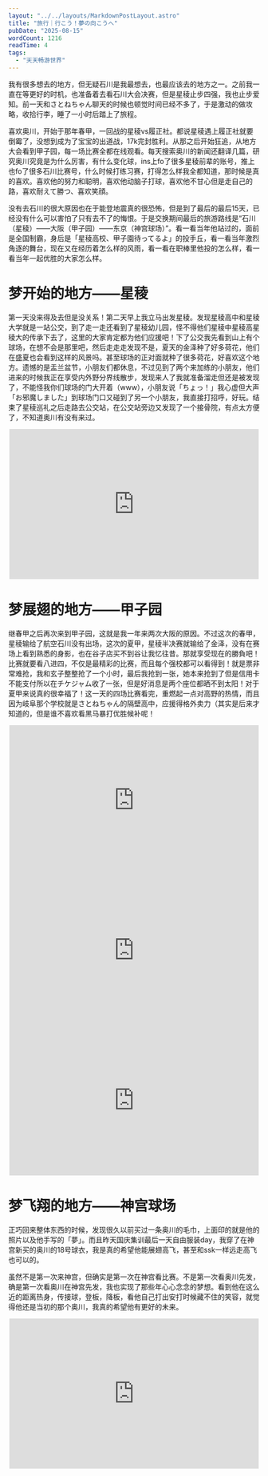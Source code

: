 ```yaml
---
layout: "../../layouts/MarkdownPostLayout.astro"
title: "旅行｜行こう！夢の向こうへ"
pubDate: "2025-08-15"
wordCount: 1216
readTime: 4
tags:
  - "天天畅游世界"
---
```

我有很多想去的地方，但无疑石川是我最想去，也最应该去的地方之一。之前我一直在等更好的时机，也准备着去看石川大会决赛，但是星稜止步四强，我也止步爱知。前一天和さとねちゃん聊天的时候也顿觉时间已经不多了，于是激动的做攻略，收拾行李，睡了一小时后踏上了旅程。

喜欢奥川，开始于那年春甲，一回战的星稜vs履正社。都说星稜遇上履正社就要倒霉了，没想到成为了宝宝的出道战，17k完封胜利。从那之后开始狂追，从地方大会看到甲子园，每一场比赛全都在线观看。每天搜索奥川的新闻还翻译几篇，研究奥川究竟是为什么厉害，有什么变化球，ins上fo了很多星稜前辈的账号，推上也fo了很多石川比赛号，什么时候打练习赛，打得怎么样我全都知道，那时候是真的喜欢。喜欢他的努力和聪明，喜欢他动脑子打球，喜欢他不甘心但是走自己的路，喜欢耐えて勝つ、喜欢笑顔。

没有去石川的很大原因也在于能登地震真的很恐怖，但是到了最后的最后15天，已经没有什么可以害怕了只有去不了的悔恨。于是交换期间最后的旅游路线是“石川（星稜）——大阪（甲子园）——东京（神宫球场）”。看一看当年他站过的，面前是全国制霸，身后是「星稜高校、甲子園待ってるよ」的投手丘，看一看当年激烈角逐的舞台，现在又在经历着怎么样的风雨，看一看在职棒里他投的怎么样，看一看当年一起优胜的大家怎么样。

# 梦开始的地方——星稜
第一天没来得及去但是没关系！第二天早上我立马出发星稜。发现星稜高中和星稜大学就是一站公交，到了走一走还看到了星稜幼儿园，怪不得他们星稜中星稜高星稜大的传承下去了，这里的大家肯定都为他们应援吧！下了公交我先看到山上有个球场，在想不会是那里吧，然后走走走发现不是，夏天的金泽种了好多荷花，他们在盛夏也会看到这样的风景吗。甚至球场的正对面就种了很多荷花，好喜欢这个地方。遗憾的是盂兰盆节，小朋友们都休息，不过见到了两个来加练的小朋友，他们进来的时候我正在享受内外野分界线散步，发现来人了我就准备溜走但还是被发现了，不能怪我你们球场的门大开着（www），小朋友说「ちょっ！」我心虚但大声「お邪魔しました」到球场门口又碰到了另一个小朋友，我直接打招呼，好玩。结束了星稜巡礼之后走路去公交站，在公交站旁边又发现了一个接骨院，有点太方便了，不知道奥川有没有来过。

<iframe src="https://stelpolva.moe/embed/notes/abh8imvi7fat00bk" data-misskey-embed-id="v1_702f4311-2449-4314-bf89-9a66d7915b4b" loading="lazy" referrerpolicy="strict-origin-when-cross-origin" style="border: none; display: block; margin: 0 auto;width: 100%; max-width: 500px; height: 300px; color-scheme: light dark;"></iframe>
<script defer src="https://stelpolva.moe/embed.js"></script>

# 梦展翅的地方——甲子园
继春甲之后再次来到甲子园，这就是我一年来两次大阪的原因。不过这次的春甲，星稜输给了航空石川没有出场，这次的夏甲，星稜半决赛就输给了金泽，没有在赛场上看到熟悉的身影，也在谷子店买不到谷让我忆往昔。那就享受现在的勝負吧！比赛就要看八进四，不仅是最精彩的比赛，而且每个强校都可以看得到！就是票非常难抢，我和玄子整整抢了一个小时，最后我抢到一张，她本来抢到了但是信用卡不能支付所以在チケジャム收了一张，但是好消息是两个座位都晒不到太阳！对于夏甲来说真的很幸福了！这一天的四场比赛看完，重燃起一点对高野的热情，而且因为岐阜那个学校就是さとねちゃん的隔壁高中，应援得格外卖力（其实是后来才知道的，但是谁不喜欢看黑马暴打优胜候补呢！

<iframe src="https://stelpolva.moe/embed/notes/ablgc8dto8yr00bx" data-misskey-embed-id="v1_f6119248-d3bf-4a96-9b81-232fe8d1405c" loading="lazy" referrerpolicy="strict-origin-when-cross-origin" style="border: none; display: block; margin: 0 auto;width: 100%; max-width: 500px; height: 300px; color-scheme: light dark;"></iframe>
<script defer src="https://stelpolva.moe/embed.js"></script>

<iframe src="https://stelpolva.moe/embed/notes/abn0cm5ud5f0013n" data-misskey-embed-id="v1_89d0c7b2-afb9-40cd-98da-038284e804fd" loading="lazy" referrerpolicy="strict-origin-when-cross-origin" style="border: none; display: block; margin: 0 auto;width: 100%; max-width: 500px; height: 300px; color-scheme: light dark;"></iframe>
<script defer src="https://stelpolva.moe/embed.js"></script>

<iframe src="https://stelpolva.moe/embed/notes/aboxubwisv4700cr" data-misskey-embed-id="v1_f9ea86bb-2de1-444c-a8fd-1412bd3fa90e" loading="lazy" referrerpolicy="strict-origin-when-cross-origin" style="border: none; display: block; margin: 0 auto;width: 100%; max-width: 500px; height: 300px; color-scheme: light dark;"></iframe>
<script defer src="https://stelpolva.moe/embed.js"></script>

# 梦飞翔的地方——神宫球场
正巧回来整体东西的时候，发现很久以前买过一条奥川的毛巾，上面印的就是他的照片以及他手写的「夢」。而且昨天国庆集训最后一天自由服装day，我穿了在神宫新买的奥川的18号球衣，我是真的希望他能展翅高飞，甚至和ssk一样远走高飞也可以的。

虽然不是第一次来神宫，但确实是第一次在神宫看比赛。不是第一次看奥川先发，确是第一次看奥川在神宫先发，我也实现了那些年心心念念的梦想。看到他在这么近的距离热身，传接球，登板，降板，看他自己打出安打时候藏不住的笑容，就觉得他还是当初的那个奥川，我真的希望他有更好的未来。

<iframe src="https://stelpolva.moe/embed/notes/abt6w5sc1ymp00f7" data-misskey-embed-id="v1_1292465e-29c0-4cde-873e-83c010ac1bef" loading="lazy" referrerpolicy="strict-origin-when-cross-origin" style="border: none; display: block; margin: 0 auto;width: 100%; max-width: 500px; height: 300px; color-scheme: light dark;"></iframe>
<script defer src="https://stelpolva.moe/embed.js"></script>





